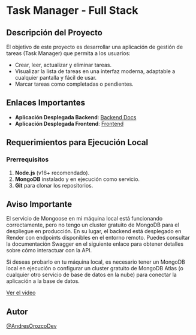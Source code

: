 # Task Manager - Full Stack

## Descripción del Proyecto

El objetivo de este proyecto es desarrollar una aplicación de gestión de tareas (Task Manager) que permita a los usuarios:

- Crear, leer, actualizar y eliminar tareas.
- Visualizar la lista de tareas en una interfaz moderna, adaptable a cualquier pantalla y fácil de usar.
- Marcar tareas como completadas o pendientes.

## Enlaces Importantes

- **Aplicación Desplegada Backend**: [Backend Docs](https://prueba-tecnica-fullstack-coally.onrender.com/docs/)
- **Aplicación Desplegada Frontend**: [Frontend](https://sunny-souffle-83db73.netlify.app/)

## Requerimientos para Ejecución Local

### Prerrequisitos

1. **Node.js** (v16+ recomendado).
2. **MongoDB** instalado y en ejecución como servicio.
3. **Git** para clonar los repositorios.

## Aviso Importante

El servicio de Mongoose en mi máquina local está funcionando correctamente, pero no tengo un cluster gratuito de MongoDB para el despliegue en producción. En su lugar, el backend está desplegado en Render con endpoints disponibles en el entorno remoto. Puedes consultar la documentación Swagger en el siguiente enlace para obtener detalles sobre cómo interactuar con la API.

Si deseas probarlo en tu máquina local, es necesario tener un MongoDB local en ejecución o configurar un cluster gratuito de MongoDB Atlas (o cualquier otro servicio de base de datos en la nube) para conectar la aplicación a la base de datos.

[Ver el video](./Task%20Manager%20-%20Google%20Chrome%202024-12-30%2014-35-45.mp4)

## Autor
[@AndresOrozcoDev](https://github.com/AndresOrozcoDev)